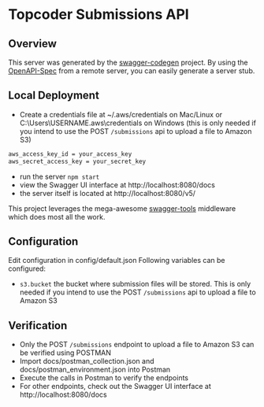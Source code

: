 # Topcoder Submissions API

## Overview

This server was generated by the [swagger-codegen](https://github.com/swagger-api/swagger-codegen) project.  By using the [OpenAPI-Spec](https://github.com/OAI/OpenAPI-Specification) from a remote server, you can easily generate a server stub.

## Local Deployment

- Create a credentials file at ~/.aws/credentials on Mac/Linux or C:\Users\USERNAME\.aws\credentials on Windows (this is only needed if you intend to use the POST `/submissions` api to upload a file to Amazon S3)

```bash
aws_access_key_id = your_access_key
aws_secret_access_key = your_secret_key
```

- run the server `npm start`
- view the Swagger UI interface at http://localhost:8080/docs
- the server itself is located at http://localhost:8080/v5/

This project leverages the mega-awesome [swagger-tools](https://github.com/apigee-127/swagger-tools) middleware which does most all the work.

## Configuration

Edit configuration in config/default.json
Following variables can be configured:

- `s3.bucket` the bucket where submission files will be stored. This is only needed if you intend to use the POST `/submissions` api to upload a file to Amazon S3

## Verification

- Only the POST `/submissions` endpoint to upload a file to Amazon S3 can be verified using POSTMAN
- Import docs/postman_collection.json and docs/postman_environment.json into Postman
- Execute the calls in Postman to verify the endpoints
- For other endpoints, check out the Swagger UI interface at http://localhost:8080/docs
